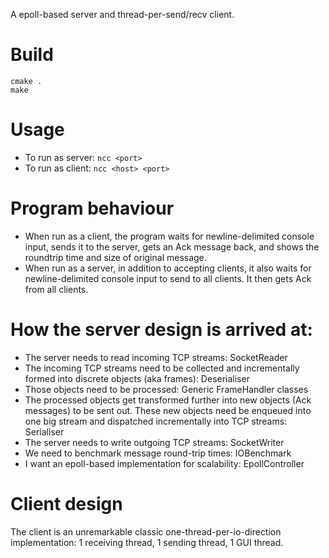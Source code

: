 ﻿A epoll-based server and thread-per-send/recv client.

# Build
```
cmake .
make
```

# Usage
- To run as server: `ncc <port>`
- To run as client: `ncc <host> <port>`

# Program behaviour
- When run as a client, the program waits for newline-delimited console input, sends it to the server, gets an Ack message back, and shows the roundtrip time and size of original message.
- When run as a server, in addition to accepting clients, it also waits for newline-delimited console input to send to all clients. It then gets Ack from all clients.

# How the server design is arrived at:
- The server needs to read incoming TCP streams: SocketReader
- The incoming TCP streams need to be collected and incrementally formed into discrete objects (aka frames): Deserialiser
- Those objects need to be processed: Generic FrameHandler classes
- The processed objects get transformed further into new objects (Ack messages) to be sent out. These new objects need be enqueued into one big stream and dispatched incrementally into TCP streams: Serialiser
- The server needs to write outgoing TCP streams: SocketWriter
- We need to benchmark message round-trip times: IOBenchmark
- I want an epoll-based implementation for scalability: EpollController

# Client design
The client is an unremarkable classic one-thread-per-io-direction implementation:
1 receiving thread, 1 sending thread, 1 GUI thread.
